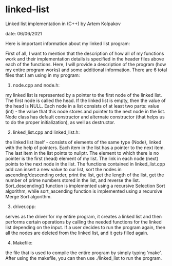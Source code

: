 # linked-list

Linked list implementation in (C++) by Artem Kolpakov 

date: 06/06/2021

Here is important information about my linked list program:

First of all, I want to mention that the description of how all of my functions work and their implementation details is specified in the header files
above each of the functions. Here, I will provide a description of the program (how my entire program works) and some additional information.
There are 6 total files that I am using in my program: 
      
1) node.cpp and node.h: 

my linked list is represented by a pointer to the first node of the
linked list. The first node is called the head. If the linked list is empty, then the value of the head is NULL. Each node in a list consists of at 
least two parts: value (int) - the value that this node stores and pointer to the next node in the list. Node class has default constructor and
alternate constructor (that helps us to do the proper initialization), as well as destructor. 
      
2) linked_list.cpp and linked_list.h: 

the linked list itself - consists of elements of the same type (Node), linked with the help of pointers. 
Each item in the list has a pointer to the next item. The last item in the list points to nullptr. The element to which there is no pointer is 
the first (head) element of my list. The link in each node (next) points to the next node in the list. The functions contained in linked_list.cpp 
add can insert a new value to our list, sort the nodes in ascending/descending order, print the list, get the length of the list,
get the number of prime numbers stored in the list, and reverse the list. Sort_descending() function is implemented using a recursive Selection Sort algorithm, while sort_ascending function is implemented using a recursive Merge Sort algorithm.
      
3) driver.cpp:

serves as the driver for my entire program, it creates a linked list and then performs certain operations by calling the needed
functions for the linked list depending on the input. If a user decides to run the program again, then all the nodes are deleted from the linked list,
and it gets filled again.
      
4) Makefile:

the file that is used to compile the entire program by simply typing 'make'. After using the makefile, you can then use ./linked_list to run the program.
